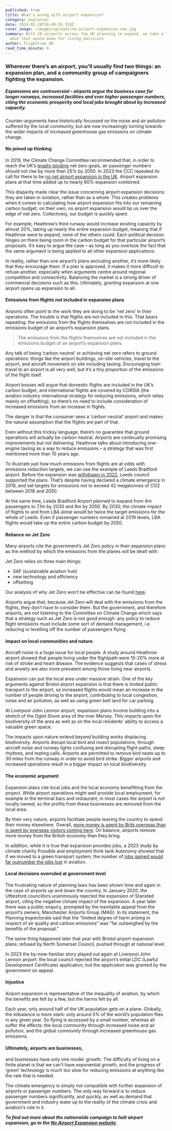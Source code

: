 ```yaml
---
published: true
title: What's wrong with airport expansion?
category: explainer
date: 2024-02-28T16:49:55.318Z
cover_image: /images/uploads/no-airport-expansion-nae.jpg
summary: With 20 airports across the UK planning to expand, we take a look at
  what that would mean for rising emissions
author: FlightFree UK
read_time_minute: 6
---
```

### Wherever there’s an airport, you’ll usually find two things: an expansion plan, and a community group of campaigners fighting the expansion. 

##### Expansions are controversial – airports argue the business case for longer runways, increased facilities and ever higher passenger numbers, citing the economic prosperity and local jobs brought about by increased capacity. 

Counter-arguments have historically focussed on the noise and air pollution suffered by the local community, but are now increasingly turning towards the wider impacts of increased greenhouse gas emissions on climate change.

#### No joined up thinking

In 2019, the Climate Change Committee recommended that, in order to reach the UK’s [legally-binding](https://www.carbonbrief.org/guest-post-planned-growth-of-uk-airports-not-consistent-with-net-zero-climate-goal/) net zero goals, air passenger numbers should not rise by more than 25% by 2050. In 2023 the CCC repeated its call for there to be [no net airport expansion in the UK](https://www.theccc.org.uk/publication/2023-progress-report-to-parliament/). Airport expansion plans at that time added up to nearly 60% expansion combined. 

This disparity made clear the issue concerning airport expansion decisions: they are taken in isolation, rather than as a whole. This creates problems when it comes to calculating how airport expansion fits into our remaining carbon budget; on their own, no airport expansion would tip us over the edge of net zero. Collectively, our budget is quickly spent. 

For example, Heathrow’s third runway would increase existing capacity by almost 20%, taking up nearly the entire expansion budget, meaning that if Heathrow were to expand, none of the others could. Each political decision hinges on there being room in the carbon budget for that particular airport’s proposals. It’s easy to argue the case – as long as you overlook the fact that the same argument is being applied to all other expansion applications. 

In reality, rather than one airport’s plans excluding another, it’s more likely that they encourage them. If a plan is approved, it makes it more difficult to refuse another, especially when arguments centre around regional competition and connectivity. Balancing the market is a strong driver of commercial decisions such as this. Ultimately, granting expansion at one airport opens up expansion to all.

#### Emissions from flights not included in expansion plans

Airports often point to the work they are doing to be ‘net zero’ in their operations. The trouble is that flights are not included in this. That bears repeating: the emissions from the flights themselves are not included in the emissions budget of an airport’s expansion plans. 

> The emissions from the flights themselves are not included in the emissions budget of an airport’s expansion plans.

Any talk of being ‘carbon neutral’ or achieving net zero refers to ground operations: things like the airport buildings, on-site vehicles, travel to the airport, and aircraft movement on site including taxiing. Encouraging train travel to an airport is all very well, but it’s a tiny proportion of the emissions of the flight itself. 

Airport bosses will argue that domestic flights are included in the UK’s carbon budget, and international flights are covered by CORSIA (the aviation industry international strategy for reducing emissions, which relies mainly on offsetting), so there’s no need to include consideration of increased emissions from an increase in flights.

The danger is that the consumer sees a ‘carbon neutral’ airport and makes the natural assumption that the flights are part of that.

Even without this tricksy language, there’s no guarantee that ground operations will actually be carbon neutral. Airports are continually promising improvements but not delivering. Heathrow talks about introducing one-engine taxiing as a way to reduce emissions – a strategy that was first mentioned more than 10 years ago.

To illustrate just how much emissions from flights are at odds with emissions reduction targets, we can use the example of Leeds Bradford airport. Before the expansion was [withdrawn in 2022](https://www.aef.org.uk/uk-airport-expansions/), Leeds council supported the plans. That’s despite having declared a climate emergency in 2019, and set targets for emissions not to exceed 42 megatonnes of CO2 between 2018 and 2050. 

At the same time, Leeds Bradford Airport planned to expand from 4m passengers to 7.1m by 2030 and 9m by 2050. By 2030, the climate impact of flights to and from LBA alone would be twice the target emissions for the whole of Leeds. Even if passenger numbers remained at 2019 levels, LBA flights would take up the entire carbon budget by 2050. 

#### Reliance on Jet Zero

Many airports cite the government’s Jet Zero policy in their expansion plans as the method by which the emissions from the planes will be dealt with. 

Jet Zero relies on three main things: 

* SAF (sustainable aviation fuel)
* new technology and efficiency
* offsetting

Our analysis of why Jet Zero won’t be effective can be found [here](/post/whats-wrong-with-jet-zero/). 

Airports argue that, because Jet Zero will deal with the emissions from the flights, they don’t have to consider them. But the government, and therefore airports, are not listening to the Committee on Climate Change which says that a strategy such as Jet Zero is not good enough: any policy to reduce flight emissions must include some sort of demand management, i.e. reducing or levelling off the number of passengers flying.

#### Impact on local communities and nature

Aircraft noise is a huge issue for local people. A study around Heathrow airport showed that people living under the flightpath were 10-20% more at risk of stroke and heart disease. The evidence suggests that cases of stress and anxiety are also more prevalent among those living near airports.

Expansion can put the local area under massive strain. One of the key arguments against Bristol airport expansion is that there is limited public transport to the airport, so increased flights would mean an increase in the number of people driving to the airport, contributing to local congestion, noise and air pollution, as well as using green belt land for car parking.

At Liverpool John Lennon airport, expansion plans involve building into a stretch of the Oglet Shore area of the river Mersey. This impacts upon the biodiversity of the area as well as on the local residents’ ability to access a valuable green space. 

The impacts upon nature extend beyond building works displacing biodiversity. Airports disrupt local bird and insect populations, through aircraft noise and runway lights confusing and disrupting flight paths, sleep rhythms, and mating calls. Airports are permitted to remove bird nests up to 30 miles from the runway in order to avoid bird strike. Bigger airports and increased operations result in a bigger impact on local biodiversity.

#### The economic argument

Expansion plans cite local jobs and the local economy benefitting from the project. While airport operations might well provide local employment, for example in the terminal bars and restaurant, in most cases the airport is not locally owned, so the profits from these businesses are removed from the local area. 

By their very nature, airports facilitate people leaving the country to spend their money elsewhere. Overall, [more money is spent by Brits overseas than is spent by overseas visitors coming here](https://www.ons.gov.uk/peoplepopulationandcommunity/leisureandtourism/articles/traveltrends/2023). On balance, airports remove more money from the British economy than they bring.

In addition, while it is true that expansion provides jobs, a 2023 study by climate charity Possible and employment think tank Autonomy showed that if we moved to a green transport system, the number of [jobs gained would far outnumber the jobs lost](https://www.wearepossible.org/press-releases/cutting-aviation-emissions-and-expanding-green-transport-would-be-better-for-jobs-and-cost-less-than-airline-bailouts-report-finds) in aviation.

#### Local decisions overruled at government level

The frustrating nature of planning laws has been shown time and again in the case of airports up and down the country. In January 2020, the Uttlesford councillors unanimously rejected the expansion of Stansted airport, citing the negative climate impact of the expansion. A year later there was a public enquiry, prompted by the inevitable appeal from the airport’s owners, Manchester Airports Group (MAG). In its statement, the Planning Inspectorate said that the “limited degree of harm arising in respect of air quality and carbon emissions” was “far outweighed by the benefits of the proposal.” 

The same thing happened later that year with Bristol airport expansion plans: refused by North Somerset Council, pushed through at national level. 

In 2023 the by-now-familiar story played out again at Liverpool John Lennon airport: the local council rejected the airport’s initial LDC (Lawful Development Certificate) application, but the application was granted by the government on appeal.

#### Injustice

Airport expansion is representative of the inequality of aviation, by which the benefits are felt by a few, but the harms felt by all.

Each year, only around half of the UK population gets on a plane. Globally, the imbalance is more stark: only around 5% of the world’s population flies in any given year. So flying is accessed by a small number, whereas all suffer the effects: the local community through increased noise and air pollution, and the global community through increased greenhouse gas emissions.

#### Ultimately, airports are businesses,

and businesses have only one model: growth. The difficulty of living on a finite planet is that we can’t have exponential growth, and the progress of ‘green’ technology is much too slow for reducing emissions at anything like the rate that is needed. 

The climate emergency is simply not compatible with further expansion of airports or passenger numbers. The only way forward is to reduce passenger numbers significantly, and quickly, as well as demand that government and industry wake up to the reality of the climate crisis and aviation's role in it.

***T﻿o find out more about the nationwide campaign to halt airport expansion, go to the [No Airport Expansion website](https://www.noairportexpansion.org/).***